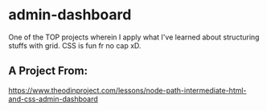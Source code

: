 # admin-dashboard
One of the TOP projects wherein I apply what I've learned about structuring stuffs with grid. CSS is fun fr no cap xD.

## A Project From:
https://www.theodinproject.com/lessons/node-path-intermediate-html-and-css-admin-dashboard
